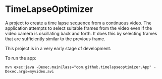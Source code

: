 TimeLapseOptimizer
==================

A project to create a time lapse sequence from a continuous video.  The application attempts to select suitable frames from the video even if the video camera is oscillating back and forth.  It does this by selecting frames that are sufficiently similar to the previous frame.

This project is in a very early stage of development.


To run the app:

    mvn exec:java -Dexec.mainClass="com.github.timelapseoptimizer.App" -Dexec.args=myvideo.avi
